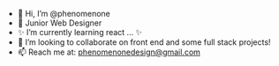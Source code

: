 - 👋 Hi, I’m @phenomenone 
- 👀 Junior Web Designer 
- ✨ I’m currently learning react ... ✨
- 💞️ I’m looking to collaborate on front end and some full stack projects!
- 📫 Reach me at: <phenomenonedesign@gmail.com>
